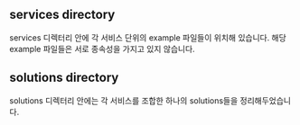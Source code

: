 
## services directory
services 디렉터리 안에 각 서비스 단위의 example 파일들이 위치해 있습니다.
해당 example 파일들은 서로 종속성을 가지고 있지 않습니다.


## solutions directory
solutions 디렉터리 안에는 각 서비스를 조합한 하나의 solutions들을 정리해두었습니다.
